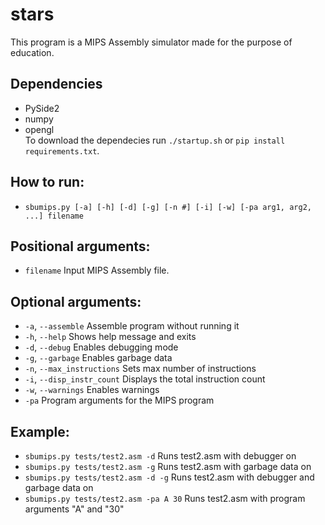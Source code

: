 # stars
This program is a MIPS Assembly simulator made for the purpose of education.
## Dependencies
* PySide2
* numpy
* opengl  
To download the dependecies run `./startup.sh` or `pip install requirements.txt`.

## How to run:
* `sbumips.py [-a] [-h] [-d] [-g] [-n #] [-i] [-w] [-pa arg1, arg2, ...] filename`

## Positional arguments:
* `filename`       Input MIPS Assembly file.

## Optional arguments:
* `-a`, `--assemble`    Assemble program without running it
* `-h`, `--help`     Shows help message and exits
* `-d`, `--debug`    Enables debugging mode
* `-g`, `--garbage`  Enables garbage data
* `-n`, `--max_instructions`  Sets max number of instructions
* `-i`, `--disp_instr_count`  Displays the total instruction count
* `-w`, `--warnings`  Enables warnings
* `-pa`  Program arguments for the MIPS program
    
## Example:
* `sbumips.py tests/test2.asm -d`     Runs test2.asm with debugger on
* `sbumips.py tests/test2.asm -g`     Runs test2.asm with garbage data on
* `sbumips.py tests/test2.asm -d -g`     Runs test2.asm with debugger and garbage data on
* `sbumips.py tests/test2.asm -pa A 30`     Runs test2.asm with program arguments "A" and "30"
